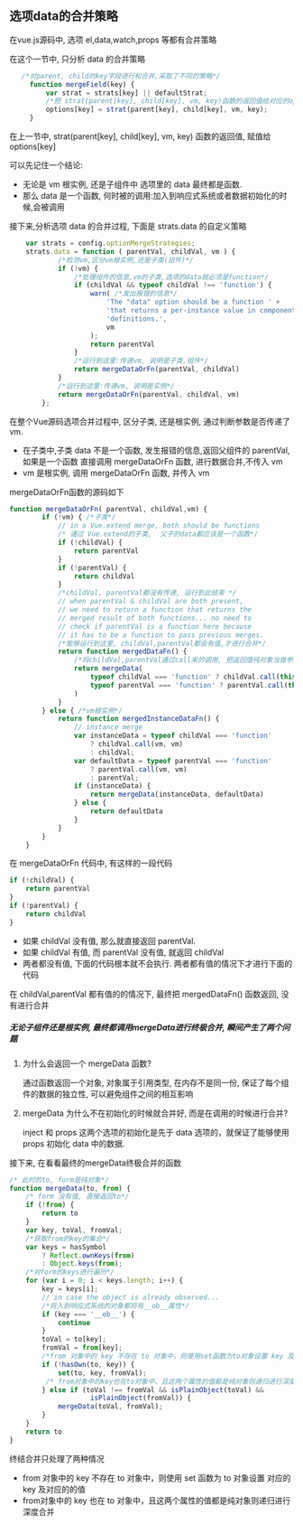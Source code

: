 ## 选项data的合并策略
在vue.js源码中, 选项 el,data,watch,props 等都有合并策略

在这个一节中, 只分析 data 的合并策略
```javascript
   /*对parent, child的key字段进行和合并,采取了不同的策略*/
     function mergeField(key) {
         var strat = strats[key] || defaultStrat;
         /*把 strat(parent[key], child[key], vm, key)函数的返回值给对应的options[key]*/
         options[key] = strat(parent[key], child[key], vm, key);
     }
```
在上一节中, strat(parent[key], child[key], vm, key) 函数的返回值, 赋值给 options[key]

可以先记住一个结论:
 - 无论是 vm 根实例, 还是子组件中 选项里的 data 最终都是函数.
 - 那么 data 是一个函数, 何时被的调用:加入到响应式系统或者数据初始化的时候,会被调用

接下来,分析选项 data 的合并过程, 下面是 strats.data 的自定义策略
```javascript
    var strats = config.optionMergeStrategies;
    strats.data = function ( parentVal, childVal, vm ) {
            /*检测vm,区分vm根实例,还是子类(组件)*/
            if (!vm) {
                /*处理组件的信息,vm的子类,选项的data就必须是function*/
                if (childVal && typeof childVal !== 'function') {
                    warn( /*发出报错的信息*/
                        'The "data" option should be a function ' +
                        'that returns a per-instance value in component ' +
                        'definitions.',
                        vm
                    );
                    return parentVal
                }
                /*运行到这里:传递vm, 说明是子类,组件*/
                return mergeDataOrFn(parentVal, childVal)
            }
            /*运行到这里:传递vm, 说明是实例*/
            return mergeDataOrFn(parentVal, childVal, vm)
        };
```
在整个Vue源码选项合并过程中, 区分子类, 还是根实例, 通过判断参数是否传递了 vm.
- 在子类中,子类 data 不是一个函数, 发生报错的信息,返回父组件的 parentVal, 如果是一个函数
直接调用 mergeDataOrFn 函数, 进行数据合并,不传入 vm
- vm 是根实例, 调用 mergeDataOrFn 函数, 并传入 vm

mergeDataOrFn函数的源码如下
```javascript
function mergeDataOrFn( parentVal, childVal,vm) {
        if (!vm) { /*子类*/
            // in a Vue.extend merge, both should be functions
            /* 通过 Vue.extend的子类,  父子的data都应该是一个函数*/
            if (!childVal) {
                return parentVal
            }
            if (!parentVal) {
                return childVal
            }
            /*childVal, parentVal都没有传递, 运行到此结束 */
            // when parentVal & childVal are both present,
            // we need to return a function that returns the
            // merged result of both functions... no need to
            // check if parentVal is a function here because
            // it has to be a function to pass previous merges.
            /*能够运行到这里, childVal,parentVal都会有值,才进行合并*/
            return function mergedDataFn() {
                /*将childVal,parentVal通过call来的调用, 把返回值纯对象当做参数传递给mergeData()函数*/
                return mergeData(
                    typeof childVal === 'function' ? childVal.call(this, this) : childVal,
                    typeof parentVal === 'function' ? parentVal.call(this, this) : parentVal
                )
            }
        } else { /*vm根实例*/
            return function mergedInstanceDataFn() {
                // instance merge
                var instanceData = typeof childVal === 'function'
                    ? childVal.call(vm, vm)
                    : childVal;
                var defaultData = typeof parentVal === 'function'
                    ? parentVal.call(vm, vm)
                    : parentVal;
                if (instanceData) {
                    return mergeData(instanceData, defaultData)
                } else {
                    return defaultData
                }
            }
        }
    }

```
在 mergeDataOrFn 代码中, 有这样的一段代码
```javascript
if (!childVal) {
    return parentVal
}
if (!parentVal) {
    return childVal
}
```
- 如果 childVal 没有值, 那么就直接返回 parentVal.
- 如果 childVal 有值, 而 parentVal 没有值, 就返回 childVal
- 两者都没有值, 下面的代码根本就不会执行. 两者都有值的情况下才进行下面的代码

在 childVal,parentVal 都有值的的情况下, 最终把 mergedDataFn() 函数返回, 没有进行合并

##### 无论子组件还是根实例, 最终都调用mergeData进行终极合并, 瞬间产生了两个问题
1.  为什么会返回一个 mergeData 函数?

    通过函数返回一个对象, 对象属于引用类型, 在内存不是同一份, 保证了每个组件的数据的独立性,
    可以避免组件之间的相互影响


2.  mergeData 为什么不在初始化的时候就合并好, 而是在调用的时候进行合并?

    inject 和 props 这两个选项的初始化是先于 data 选项的，就保证了能够使用 props 初始化 data 中的数据.

接下来, 在看看最终的mergeData终极合并的函数
```javascript
/* 此时的to, form是纯对象*/
function mergeData(to, from) {
    /* form 没有值, 直接返回to*/
    if (!from) {
        return to
    }
    var key, toVal, fromVal;
    /*获取from的key的集合*/
    var keys = hasSymbol
        ? Reflect.ownKeys(from)
        : Object.keys(from);
    /*对form的keys进行遍历*/
    for (var i = 0; i < keys.length; i++) {
        key = keys[i];
        // in case the object is already observed...
        /*将入到响应式系统的对象都将有__ob__属性*/
        if (key === '__ob__') {
            continue
        }
        toVal = to[key];
        fromVal = from[key];
        /*from 对象中的 key 不存在 to 对象中，则使用set函数为to对象设置 key 及相应的值*/
        if (!hasOwn(to, key)) {
            set(to, key, fromVal);
         /* from对象中的key也在to对象中，且这两个属性的值都是纯对象则递归进行深度合并*/
        } else if (toVal !== fromVal && isPlainObject(toVal) &&
                    isPlainObject(fromVal)) {
            mergeData(toVal, fromVal);
        }
    }
    return to
}
```
终结合并只处理了两种情况
- from 对象中的 key 不存在 to 对象中，则使用 set 函数为 to 对象设置 对应的 key 及对应的的值
- from对象中的 key 也在 to 对象中，且这两个属性的值都是纯对象则递归进行深度合并







